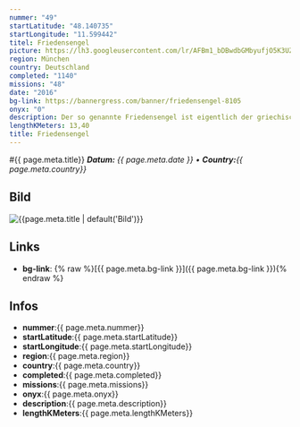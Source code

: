 ```yaml
---
nummer: "49"
startLatitude: "48.140735"
startLongitude: "11.599442"
titel: Friedensengel
picture: https://lh3.googleusercontent.com/lr/AFBm1_bDBwdbGMbyufjO5K3UZPQBaIQ9UKMIIHxzI7nQXXymTGpX5EuhrdmghzdA7mMv7aNO7_RiTNWtIiLGGDbNDGrKB84xXdWj2Zz9rJRmif8NbRbctWyT1s6xADrItjF1bQDybGzbz8jy6DH1mBji57W96wdBGRd-aDed0OjY-gk2j-suMZADntXcFcE7Fuoe25QzxxTJJcdaNKT6Tvbe1mGg75EMxa3N2kTidklmHDZAV7oTjJo-0HfGrgPA1Fm5_yhX7doHNIiBTL1HdC_qH3ilrwEtFNm2T3Wa-MQwYwfA27D3ONWgp2Ou7d3dq39QMSVDAIK8zN0LHrdnGD0kKqrTq5a3G5WeMgzycF0nuKkGG8DXpsJ9b6ajt4HKuyrXI0bpyRqg7TbN4lkMRksD_3-dFcjX_KdEEBhoI-gJ7CuRgxAblv4jqEZ4B3e9JmudiUcTfQO0h0T1P6MT_VXT9dGDsmo3VV8kYaYoj-Nih_K9mt5U3pF9ut8n1jca62rmGo9zPV0tjbbD5tuFOa4dk_d9PmBBZLUMQrk8TBqa2y86QAToSiuPSE77ER0U6FRy4DVB1ZNASw7KvkHg36RZ_kiQSuy2v6o9un1-S97h0l3rMSN6hdVaYp_s6w672vU9sF7wqpZgLUwDFObuQZ7BtsPplUCHKBqDKAZYR554XP4t3WMwvflDwslE1Y-_uOIKZOQHFEmxI-iLJcdNptprLlxXejJ26Tsva2bWHK3ejIDqIvRT-zxNnym400ZQpeVT5kiac1CNSQx8Njp1Z1LdO7DVhrlxPRXYmnuXT0_i2FMbuBeisMN3XlRWQXoxzNG0WsOjUgMWjHSpOx26hStZ1eNYZhs2IUa1qnvE
region: München
country: Deutschland
completed: "1140"
missions: "48"
date: "2016"
bg-link: https://bannergress.com/banner/friedensengel-8105
onyx: "0"
description: Der so genannte Friedensengel ist eigentlich der griechischen Siegesgöttin Nike nachempfunden und erinnert an den Friedensschluss nach Ende des Deutsch-Französischen Krieges von 1870/1871.
lengthKMeters: 13,40
title: Friedensengel
---
```


#{{ page.meta.title}}
_**Datum:** {{ page.meta.date }} • **Country:**{{ page.meta.country}}_

## Bild
![{{page.meta.title | default('Bild')}}]({{page.meta.picture}})

## Links
- **bg-link**: {% raw %}[{{ page.meta.bg-link }}]({{ page.meta.bg-link }}){% endraw %}

## Infos
- **nummer**:{{ page.meta.nummer}}
- **startLatitude**:{{ page.meta.startLatitude}}
- **startLongitude**:{{ page.meta.startLongitude}}
- **region**:{{ page.meta.region}}
- **country**:{{ page.meta.country}}
- **completed**:{{ page.meta.completed}}
- **missions**:{{ page.meta.missions}}
- **onyx**:{{ page.meta.onyx}}
- **description**:{{ page.meta.description}}
- **lengthKMeters**:{{ page.meta.lengthKMeters}}

